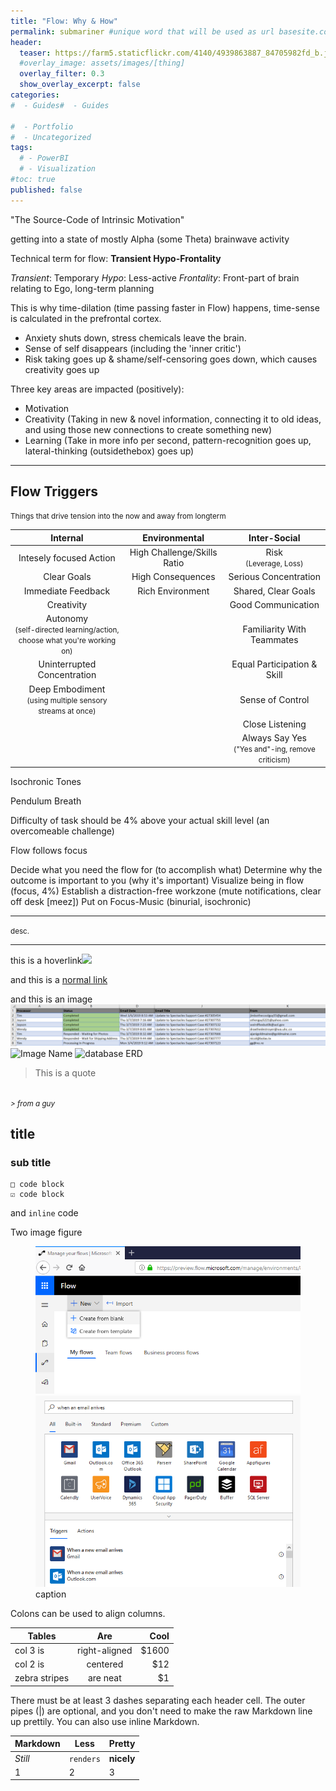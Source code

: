 ```yaml
---
title: "Flow: Why & How"
permalink: submariner #unique word that will be used as url basesite.com/[word]
header:
  teaser: https://farm5.staticflickr.com/4140/4939863887_84705982fd_b.jpg
  #overlay_image: assets/images/[thing]
  overlay_filter: 0.3
  show_overlay_excerpt: false
categories:
#  - Guides#  - Guides

#  - Portfolio
#  - Uncategorized
tags:
  # - PowerBI
  # - Visualization
#toc: true
published: false
---
```

"The Source-Code of Intrinsic Motivation"

getting into a state of mostly Alpha (some Theta) brainwave activity

Technical term for flow: **Transient Hypo-Frontality**

_Transient_: Temporary
_Hypo_: Less-active
_Frontality_: Front-part of brain relating to Ego, long-term planning

This is why time-dilation (time passing faster in Flow) happens, time-sense is calculated in the prefrontal cortex.

- Anxiety shuts down, stress chemicals leave the brain.
- Sense of self disappears (including the 'inner critic')
- Risk taking goes up & shame/self-censoring goes down, which causes creativity goes up

Three key areas are impacted (positively):
- Motivation
- Creativity (Taking in new & novel information, connecting it to old ideas, and using those new connections to create something new)
- Learning (Take in more info per second, pattern-recognition goes up, lateral-thinking (outsidethebox) goes up)

<hr>

## Flow Triggers
<small>Things that drive tension into the now and away from longterm</small>

|Internal | Environmental | Inter-Social
|:----:|:----:|:----:
|Intesely focused Action| High Challenge/Skills Ratio| Risk <br><small>(Leverage, Loss)</small>
Clear Goals|High Consequences | Serious Concentration
Immediate Feedback |Rich Environment | Shared, Clear Goals
Creativity||Good Communication
Autonomy <br> <small>(self-directed learning/action, <br>choose what you're working on)||Familiarity With Teammates
Uninterrupted Concentration ||Equal Participation & Skill
 Deep Embodiment <br> <small>(using multiple sensory streams at once)||Sense of Control
|||Close Listening
|||Always Say Yes <br> <small>("Yes and"-ing, remove criticism)</small>



Isochronic Tones

Pendulum Breath

Difficulty of task should be 4% above your actual skill level (an overcomeable challenge)

Flow follows focus


Decide what you need the flow for (to accomplish what)
Determine why the outcome is important to you (why it's important)
Visualize being in flow (focus, 4%)
Establish a distraction-free workzone (mute notifications, clear off desk [meez])
Put on Focus-Music (binurial, isochronic)

<hr>










<small>desc.</small>

<hr>


this is a <a class="thumbnail">hoverlink<span><img src="{{site.url}}{{site.baseurl}}/assets/reactionimages/mindblown.gif"><br></span></a>

and this is a [normal link](https://google.com)


and this is an image
![Annotation 2019-03-13 120030.png](../assets/images/Annotation%202019-03-13%20120030.png)
![Image Name]({{site.url}}{{site.baseurl}}/assets/images/picfix_welcome.png)
![database ERD]({{site.url}}{{site.baseurl}}/assets/images/445_fullErd.PNG)

> This is a quote
<br>
<small><cite>
> from a guy
</cite></small>

## title

### sub title



```
□ code block
☑ code block
```

and `inline` code

Two image figure

<figure class="half">

<img src="../assets/images/Annotation 2019-03-12 100327.png">
<img src="../assets/images/Annotation 2019-03-12 100438.png">
<figcaption>caption </figcaption>
</figure>


Colons can be used to align columns.

| Tables        | Are           | Cool  |
| ------------- |:-------------:| -----:|
| col 3 is      | right-aligned | $1600 |
| col 2 is      | centered      |   $12 |
| zebra stripes | are neat      |    $1 |

There must be at least 3 dashes separating each header cell.
The outer pipes (|) are optional, and you don't need to make the
raw Markdown line up prettily. You can also use inline Markdown.

Markdown | Less | Pretty
--- | --- | ---
*Still* | `renders` | **nicely**
1 | 2 | 3
